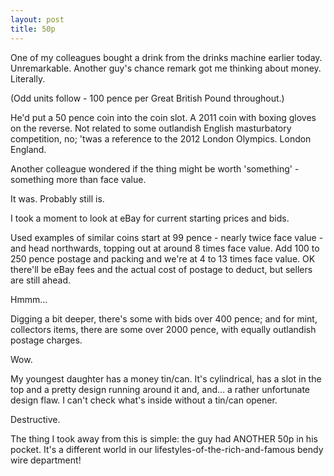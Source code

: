 ```yaml
---
layout: post
title: 50p
---
```


One of my colleagues bought a drink from the drinks machine earlier today.  Unremarkable.  Another guy's chance remark got me thinking about money.  Literally.

(Odd units follow - 100 pence per Great British Pound throughout.)

He'd put a 50 pence coin into the coin slot.  A 2011 coin with boxing gloves on the reverse.  Not related to some outlandish English masturbatory competition, no; 'twas a reference to the 2012 London Olympics.  London England.

Another colleague wondered if the thing might be worth 'something' - something more than face value.

It was.  Probably still is.

I took a moment to look at eBay for current starting prices and bids.

Used examples of similar coins start at 99 pence - nearly twice face value - and head northwards, topping out at around 8 times face value.  Add 100 to 250 pence postage and packing and we're at 4 to 13 times face value.  OK there'll be eBay fees and the actual cost of postage to deduct, but sellers are still ahead.

Hmmm…

Digging a bit deeper, there's some with bids over 400 pence; and for mint, collectors items, there are some over 2000 pence, with equally outlandish postage charges.

Wow.

My youngest daughter has a money  tin/can.  It's cylindrical, has a slot in the top and a pretty design running around it and, and… a rather unfortunate design flaw.  I can't check what's inside without a tin/can opener.

Destructive.

The thing I took away from this is simple: the guy had ANOTHER 50p in his pocket.  It's a different world in our lifestyles-of-the-rich-and-famous bendy wire department!
